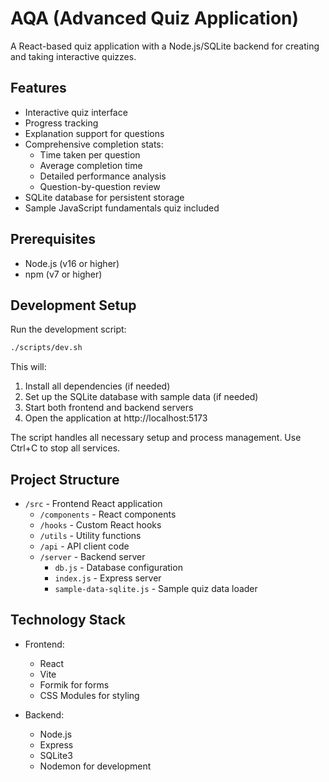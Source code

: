 # AQA (Advanced Quiz Application)

A React-based quiz application with a Node.js/SQLite backend for creating and taking interactive quizzes.

## Features

- Interactive quiz interface
- Progress tracking
- Explanation support for questions
- Comprehensive completion stats:
  - Time taken per question
  - Average completion time
  - Detailed performance analysis
  - Question-by-question review
- SQLite database for persistent storage
- Sample JavaScript fundamentals quiz included

## Prerequisites

- Node.js (v16 or higher)
- npm (v7 or higher)

## Development Setup

Run the development script:
```bash
./scripts/dev.sh
```

This will:
1. Install all dependencies (if needed)
2. Set up the SQLite database with sample data (if needed)
3. Start both frontend and backend servers
4. Open the application at http://localhost:5173

The script handles all necessary setup and process management. Use Ctrl+C to stop all services.

## Project Structure

- `/src` - Frontend React application
  - `/components` - React components
  - `/hooks` - Custom React hooks
  - `/utils` - Utility functions
  - `/api` - API client code
  - `/server` - Backend server
    - `db.js` - Database configuration
    - `index.js` - Express server
    - `sample-data-sqlite.js` - Sample quiz data loader

## Technology Stack

- Frontend:
  - React
  - Vite
  - Formik for forms
  - CSS Modules for styling

- Backend:
  - Node.js
  - Express
  - SQLite3
  - Nodemon for development
